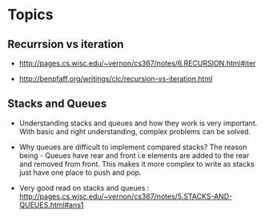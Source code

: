 # Topics 

## Recurrsion vs iteration

  * http://pages.cs.wisc.edu/~vernon/cs367/notes/6.RECURSION.html#iter
  
  * http://benpfaff.org/writings/clc/recursion-vs-iteration.html


## Stacks and Queues

 * Understanding stacks and queues and how they work is very important. With basic and right understanding, complex problems can be solved.
 
 * Why queues are difficult to implement compared stacks? The reason being - Queues have rear and front i.e elements are added to the rear and removed from front. This makes it more complex to write as stacks just have one place to push and pop.


 * Very good read on stacks and queues : http://pages.cs.wisc.edu/~vernon/cs367/notes/5.STACKS-AND-QUEUES.html#ans1
